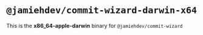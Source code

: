 # `@jamiehdev/commit-wizard-darwin-x64`

This is the **x86_64-apple-darwin** binary for `@jamiehdev/commit-wizard`
